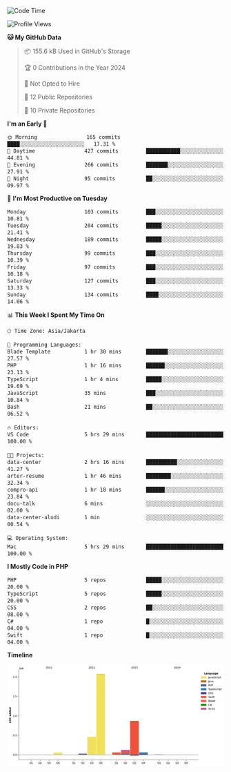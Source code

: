 <!--START_SECTION:waka-->
![Code Time](http://img.shields.io/badge/Code%20Time-374%20hrs%2017%20mins-blue)

![Profile Views](http://img.shields.io/badge/Profile%20Views-0-blue)

**🐱 My GitHub Data** 

> 📦 155.6 kB Used in GitHub's Storage 
 > 
> 🏆 0 Contributions in the Year 2024
 > 
> 🚫 Not Opted to Hire
 > 
> 📜 12 Public Repositories 
 > 
> 🔑 10 Private Repositories 
 > 
**I'm an Early 🐤** 

```text
🌞 Morning                165 commits         ████░░░░░░░░░░░░░░░░░░░░░   17.31 % 
🌆 Daytime                427 commits         ███████████░░░░░░░░░░░░░░   44.81 % 
🌃 Evening                266 commits         ███████░░░░░░░░░░░░░░░░░░   27.91 % 
🌙 Night                  95 commits          ██░░░░░░░░░░░░░░░░░░░░░░░   09.97 % 
```
📅 **I'm Most Productive on Tuesday** 

```text
Monday                   103 commits         ███░░░░░░░░░░░░░░░░░░░░░░   10.81 % 
Tuesday                  204 commits         █████░░░░░░░░░░░░░░░░░░░░   21.41 % 
Wednesday                189 commits         █████░░░░░░░░░░░░░░░░░░░░   19.83 % 
Thursday                 99 commits          ███░░░░░░░░░░░░░░░░░░░░░░   10.39 % 
Friday                   97 commits          ███░░░░░░░░░░░░░░░░░░░░░░   10.18 % 
Saturday                 127 commits         ███░░░░░░░░░░░░░░░░░░░░░░   13.33 % 
Sunday                   134 commits         ████░░░░░░░░░░░░░░░░░░░░░   14.06 % 
```


📊 **This Week I Spent My Time On** 

```text
🕑︎ Time Zone: Asia/Jakarta

💬 Programming Languages: 
Blade Template           1 hr 30 mins        ███████░░░░░░░░░░░░░░░░░░   27.57 % 
PHP                      1 hr 16 mins        ██████░░░░░░░░░░░░░░░░░░░   23.13 % 
TypeScript               1 hr 4 mins         █████░░░░░░░░░░░░░░░░░░░░   19.69 % 
JavaScript               35 mins             ███░░░░░░░░░░░░░░░░░░░░░░   10.84 % 
Bash                     21 mins             ██░░░░░░░░░░░░░░░░░░░░░░░   06.52 % 

🔥 Editors: 
VS Code                  5 hrs 29 mins       █████████████████████████   100.00 % 

🐱‍💻 Projects: 
data-center              2 hrs 16 mins       ██████████░░░░░░░░░░░░░░░   41.27 % 
arter-resume             1 hr 46 mins        ████████░░░░░░░░░░░░░░░░░   32.34 % 
compro-api               1 hr 18 mins        ██████░░░░░░░░░░░░░░░░░░░   23.84 % 
docu-talk                6 mins              ░░░░░░░░░░░░░░░░░░░░░░░░░   02.00 % 
data-center-aludi        1 min               ░░░░░░░░░░░░░░░░░░░░░░░░░   00.54 % 

💻 Operating System: 
Mac                      5 hrs 29 mins       █████████████████████████   100.00 % 
```

**I Mostly Code in PHP** 

```text
PHP                      5 repos             █████░░░░░░░░░░░░░░░░░░░░   20.00 % 
TypeScript               5 repos             █████░░░░░░░░░░░░░░░░░░░░   20.00 % 
CSS                      2 repos             ██░░░░░░░░░░░░░░░░░░░░░░░   08.00 % 
C#                       1 repo              █░░░░░░░░░░░░░░░░░░░░░░░░   04.00 % 
Swift                    1 repo              █░░░░░░░░░░░░░░░░░░░░░░░░   04.00 % 
```



**Timeline**

![Lines of Code chart](https://raw.githubusercontent.com/brstreet2/brstreet2/main/assets/bar_graph.png)


<!--END_SECTION:waka-->

